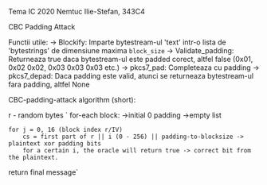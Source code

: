 Tema IC 2020
Nemtuc Ilie-Stefan, 343C4

CBC Padding Attack

Functii utile:
-> Blockify: Imparte bytestream-ul 'text' intr-o lista de 'bytestrings' de dimensiune maxima `block_size`
-> Validate_padding: Returneaza true daca bytestream-ul este padded corect, altfel false (0x01, 0x02 0x02, 0x03 0x03 0x03 etc.)
-> pkcs7_pad: Completeaza cu padding
-> pkcs7_depad: Daca padding este valid, atunci se returneaza bytestream-ul fara padding, altfel None

CBC-padding-attack algorithm (short):

r - random bytes
`
for-each block:
	->initial 0 padding 
	->empty list
	
	for j = 0, 16 (block index r/IV)
		cs = first part of r || i (0 - 256) || padding-to-blocksize -> plaintext xor padding bits
		for a certain i, the oracle will return true -> correct bit from the plaintext.

return final message`
